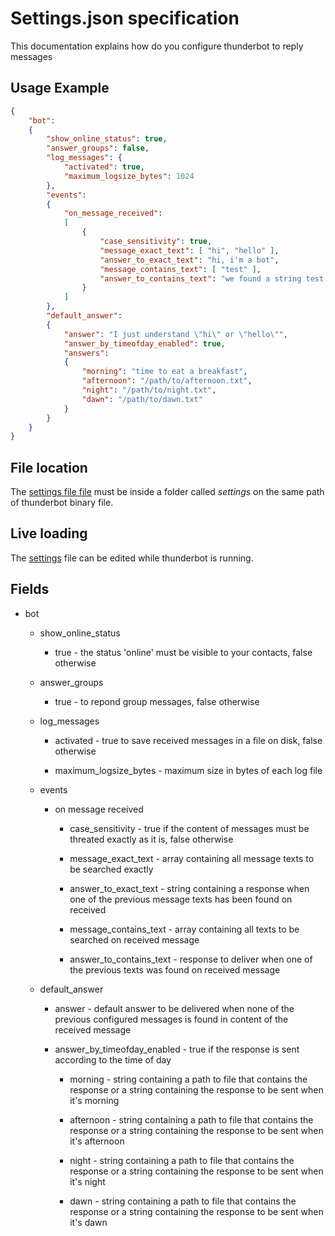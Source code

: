 # Settings.json specification

This documentation explains how do you configure thunderbot to reply messages

## Usage Example
```json
{
    "bot": 
    {
        "show_online_status": true,
        "answer_groups": false,
        "log_messages": {
            "activated": true,
            "maximum_logsize_bytes": 1024
        },
        "events":
        {
            "on_message_received": 
			[
				{
					"case_sensitivity": true,
					"message_exact_text": [ "hi", "hello" ],
					"answer_to_exact_text": "hi, i'm a bot",
					"message_contains_text": [ "test" ],
                    "answer_to_contains_text": "we found a string test on your message"
				}
            ]
        },
        "default_answer": 
        {
            "answer": "I just understand \"hi\" or \"hello\"",
            "answer_by_timeofday_enabled": true,
            "answers": 
            {
                "morning": "time to eat a breakfast",
                "afternoon": "/path/to/afternoon.txt",
                "night": "/path/to/night.txt",
                "dawn": "/path/to/dawn.txt"
            }          
        }
    }
}

```

## File location
The [settings file file](../settings/settings.json) must be inside a folder called *settings* on the same path of thunderbot binary file.

## Live loading
The [settings](../settings/settings.json) file can be edited while thunderbot is running.

## Fields

* bot
  * show_online_status
    * true  - the status 'online' must be visible to your contacts, false otherwise

  * answer_groups
    * true - to repond group messages, false otherwise
  
  * log_messages
    * activated - true to save received messages in a file on disk, false otherwise
    
    * maximum_logsize_bytes - maximum size in bytes of each log file

  * events
    * on message received
      * case_sensitivity - true if the content of messages must be threated exactly as it is, false otherwise

      * message_exact_text - array containing all message texts to be searched exactly

      * answer_to_exact_text - string containing a response when one of the previous message texts has been found on received

      * message_contains_text - array containing all texts to be searched on received message

      * answer_to_contains_text - response to deliver when one of the previous texts was found on received message
  
  * default_answer
    * answer - default answer to be delivered when none of the previous configured messages is found in content of the received message

    * answer_by_timeofday_enabled - true if the response is sent according to the time of day

      * morning - string containing a path to file that contains the response or a string containing the response to be sent when it's morning

      * afternoon - string containing a path to file that contains the response or a string containing the response to be sent when it's afternoon

      * night - string containing a path to file that contains the response or a string containing the response to be sent when it's night

      * dawn - string containing a path to file that contains the response or a string containing the response to be sent when it's dawn